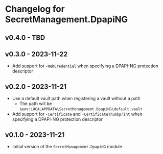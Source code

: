 # Changelog for SecretManagement.DpapiNG

## v0.4.0 - TBD

## v0.3.0 - 2023-11-22

+ Add support for `-WebCredential` when specifying a DPAPI-NG protection descriptor

## v0.2.0 - 2023-11-21

+ Use a default vault path when registering a vault without a path
  + The path will be `$env:LOCALAPPDATA\SecretManagement.DpapiNG\default.vault`
+ Add support for `-Certificate` and `-CertificateThumbprint` when specifying a DPAPI-NG protection descriptor

## v0.1.0 - 2023-11-21

+ Initial version of the `SecretManagement.DpapiNG` module
